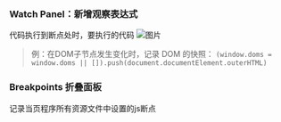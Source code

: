 ### Watch Panel：新增观察表达式
代码执行到断点处时，要执行的代码
![图片](http://images.leyla.top/note/Pastedimage20240605094436.png)
>例：在DOM子节点发生变化时，记录 DOM 的快照：
`(window.doms = window.doms || []).push(document.documentElement.outerHTML)`

###  Breakpoints 折叠面板
记录当页程序所有资源文件中设置的js断点

>